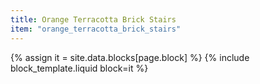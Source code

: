 ```yaml
---
title: Orange Terracotta Brick Stairs
item: "orange_terracotta_brick_stairs"
---
```


{% assign it = site.data.blocks[page.block] %}
{% include block_template.liquid block=it %}

